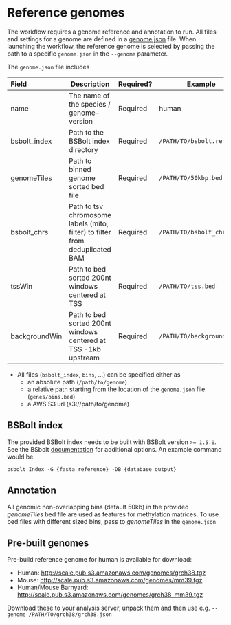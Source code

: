 # Reference genomes
The workflow requires a genome reference and annotation to run. All files and settings for a genome are defined in a [genome.json](examples/genomes.json) file. When launching the workflow, the reference genome is selected by passing the path to a specific `genome.json` in the `--genome` parameter.

The `genome.json` file includes

Field |  Description | Required? | Example
:-- | -- | -- | --
name | The name of the species / genome-version | Required | human 
bsbolt_index | Path to the BSBolt index directory | Required | `/PATH/TO/bsbolt.ref` 
genomeTiles | Path to binned genome sorted bed file | Required | `/PATH/TO/50kbp.bed` 
bsbolt_chrs | Path to tsv chromosome labels (mito, filter) to filter from deduplicated BAM | Required | `/PATH/TO/bsbolt_chrs.tsv` 
tssWin | Path to bed sorted 200nt windows centered at TSS | Required | `/PATH/TO/tss.bed` 
backgroundWin | Path to bed sorted 200nt windows centered at TSS -1kb upstream | Required | `/PATH/TO/background.bed` 

* All files (`bsbolt_index`, `bins`, ...) can be specified either as
    - an absolute path (`/path/to/genome`)
    - a relative path starting from the location of the `genome.json` file (`genes/bins.bed`)
    - a AWS S3 url (s3://path/to/genome)

## BSBolt index
The provided BSBolt index needs to be built with BSBolt version `>= 1.5.0`. See the BSbolt [documentation](https://bsbolt.readthedocs.io/en/latest/bsb_index/) for additional options. An example command would be
```
bsbolt Index -G {fasta reference} -DB {database output}
```

## Annotation
All genomic non-overlapping bins (default 50kb) in the provided _genomeTiles_ bed file are used as features for methylation matrices. To use bed files with different sized bins, pass to _genomeTiles_ in the `genome.json`

## Pre-built genomes
Pre-build reference genome for human is available for download:
* Human: http://scale.pub.s3.amazonaws.com/genomes/grch38.tgz
* Mouse: http://scale.pub.s3.amazonaws.com/genomes/mm39.tgz
* Human/Mouse Barnyard: http://scale.pub.s3.amazonaws.com/genomes/grch38_mm39.tgz

Download these to your analysis server, unpack them and then use e.g.
`--genome /PATH/TO/grch38/grch38.json`


